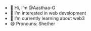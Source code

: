 - 👋 Hi, I’m @Aasthaa-G
- 👀 I’m interested in web development
- 🌱 I’m currently learning about web3
- 😄 Pronouns: She/her

<!---
Aasthaa-G/Aasthaa-G is a ✨ special ✨ repository because its `README.md` (this file) appears on your GitHub profile.
You can click the Preview link to take a look at your changes.
--->
